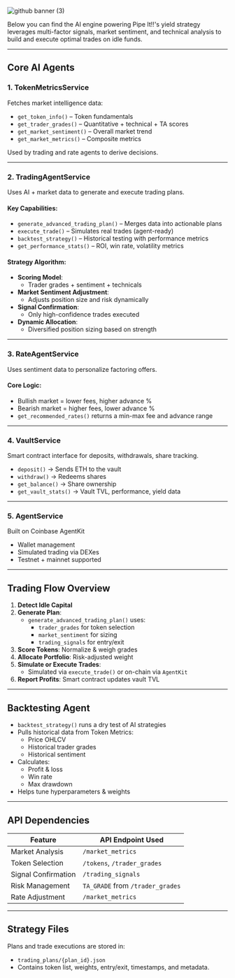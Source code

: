 ![github banner (3)](https://github.com/user-attachments/assets/623077c0-9cb8-4b03-88c8-e009895107b6)

Below you can find the AI engine powering Pipe It!!'s yield strategy leverages multi-factor signals, market sentiment, and technical analysis to build and execute optimal trades on idle funds.

---

## Core AI Agents

### 1. TokenMetricsService

Fetches market intelligence data:
- `get_token_info()` – Token fundamentals
- `get_trader_grades()` – Quantitative + technical + TA scores
- `get_market_sentiment()` – Overall market trend
- `get_market_metrics()` – Composite metrics

Used by trading and rate agents to derive decisions.

---

### 2. TradingAgentService

Uses AI + market data to generate and execute trading plans.

#### Key Capabilities:
- `generate_advanced_trading_plan()` – Merges data into actionable plans
- `execute_trade()` – Simulates real trades (agent-ready)
- `backtest_strategy()` – Historical testing with performance metrics
- `get_performance_stats()` – ROI, win rate, volatility metrics

#### Strategy Algorithm:
- **Scoring Model**:
  - Trader grades + sentiment + technicals
- **Market Sentiment Adjustment**:
  - Adjusts position size and risk dynamically
- **Signal Confirmation**:
  - Only high-confidence trades executed
- **Dynamic Allocation**:
  - Diversified position sizing based on strength

---

### 3. RateAgentService

Uses sentiment data to personalize factoring offers.

#### Core Logic:
- Bullish market = lower fees, higher advance %
- Bearish market = higher fees, lower advance %
- `get_recommended_rates()` returns a min-max fee and advance range

---

### 4. VaultService

Smart contract interface for deposits, withdrawals, share tracking.

- `deposit()` → Sends ETH to the vault
- `withdraw()` → Redeems shares
- `get_balance()` → Share ownership
- `get_vault_stats()` → Vault TVL, performance, yield data

---

### 5. AgentService

Built on Coinbase AgentKit

- Wallet management
- Simulated trading via DEXes
- Testnet + mainnet supported

---

## Trading Flow Overview

1. **Detect Idle Capital**
2. **Generate Plan**: 
   - `generate_advanced_trading_plan()` uses:
     - `trader_grades` for token selection
     - `market_sentiment` for sizing
     - `trading_signals` for entry/exit
3. **Score Tokens**: Normalize & weigh grades
4. **Allocate Portfolio**: Risk-adjusted weight
5. **Simulate or Execute Trades**:
   - Simulated via `execute_trade()` or on-chain via `AgentKit`
6. **Report Profits**: Smart contract updates vault TVL

---

## Backtesting Agent

- `backtest_strategy()` runs a dry test of AI strategies
- Pulls historical data from Token Metrics:
  - Price OHLCV
  - Historical trader grades
  - Historical sentiment
- Calculates:
  - Profit & loss
  - Win rate
  - Max drawdown
- Helps tune hyperparameters & weights

---

## API Dependencies

| Feature              | API Endpoint Used                |
|----------------------|----------------------------------|
| Market Analysis      | `/market_metrics`                |
| Token Selection      | `/tokens`, `/trader_grades`      |
| Signal Confirmation  | `/trading_signals`               |
| Risk Management      | `TA_GRADE` from `/trader_grades` |
| Rate Adjustment      | `/market_metrics`                |

---

## Strategy Files

Plans and trade executions are stored in:
- `trading_plans/{plan_id}.json`
- Contains token list, weights, entry/exit, timestamps, and metadata.
